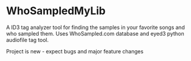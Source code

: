 # WhoSampledMyLib #

A ID3 tag analyzer tool for finding the samples in your favorite songs and who sampled them.
Uses WhoSampled.com database and eyed3 python audiofile tag tool.

Project is new - expect bugs and major feature changes
